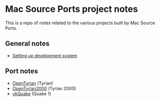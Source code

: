 # Mac Source Ports project notes

This is a repo of notes related to the various projects built by Mac Source Ports. 

## General notes
* [Setting up development system](setup.md)

## Port notes
* [OpenTyrian](OpenTyrian.md) (Tyrian)
* [OpenTyrian2000](OpenTyrian2000.md) (Tyrian 2000)
* [vkQuake](vkQuake.md) (Quake 1)